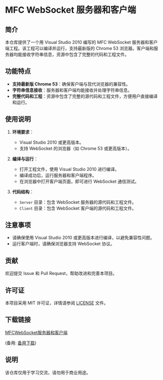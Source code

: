 # MFC WebSocket 服务器和客户端

## 简介

本仓库提供了一个用 Visual Studio 2010 编写的 MFC WebSocket 服务器和客户端工程。该工程可以编译并运行，支持最新版的 Chrome 53 浏览器。客户端和服务器均能接收字符串信息，资源中包含了完整的代码和工程文件。

## 功能特点

- **支持最新版 Chrome 53**：确保客户端与现代浏览器的兼容性。
- **字符串信息接收**：服务器和客户端均能接收并处理字符串信息。
- **完整代码和工程**：资源中包含了完整的源代码和工程文件，方便用户直接编译和运行。

## 使用说明

1. **环境要求**：
   - Visual Studio 2010 或更高版本。
   - 支持 WebSocket 的浏览器（如 Chrome 53 或更高版本）。

2. **编译与运行**：
   - 打开工程文件，使用 Visual Studio 2010 进行编译。
   - 编译成功后，运行服务器和客户端程序。
   - 在浏览器中打开客户端页面，即可进行 WebSocket 通信测试。

3. **代码结构**：
   - `Server` 目录：包含 WebSocket 服务器的源代码和工程文件。
   - `Client` 目录：包含 WebSocket 客户端的源代码和工程文件。

## 注意事项

- 请确保使用 Visual Studio 2010 或更高版本进行编译，以避免兼容性问题。
- 运行客户端时，请确保浏览器支持 WebSocket 协议。

## 贡献

欢迎提交 Issue 和 Pull Request，帮助改进和完善本项目。

## 许可证

本项目采用 MIT 许可证，详情请参阅 [LICENSE](LICENSE) 文件。

## 下载链接
[MFCWebSocket服务器和客户端](https://pan.quark.cn/s/4b3e8e8302fe) 

(备用: [备用下载](https://pan.baidu.com/s/1OfXT0Qg_sq68_Xpwb4IbUA?pwd=8a50))

## 说明

该仓库仅用于学习交流，请勿用于商业用途。
